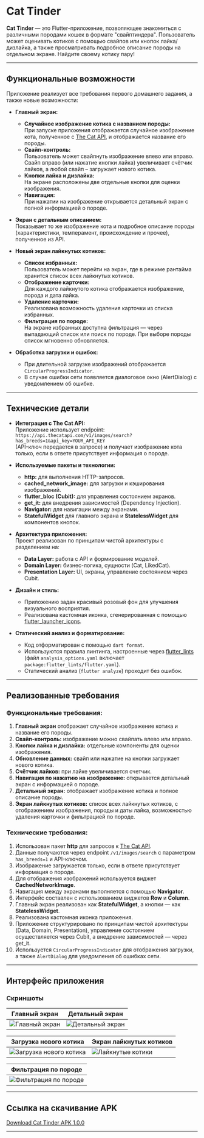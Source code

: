 # Cat Tinder

**Cat Tinder** — это Flutter-приложение, позволяющее знакомиться с различными породами кошек в формате "свайптиндера". Пользователь может оценивать котиков с помощью свайпов или кнопок лайка/дизлайка, а также просматривать подробное описание породы на отдельном экране. Найдите своему котику пару!

---

## Функциональные возможности

Приложение реализует все требования первого домашнего задания, а также новые возможности:

- **Главный экран:**
  - **Случайное изображение котика с названием породы:**  
    При запуске приложения отображается случайное изображение кота, полученное с [The Cat API](https://thecatapi.com), и отображается название его породы.
  - **Свайп-контроль:**  
    Пользователь может свайпнуть изображение влево или вправо. Свайп вправо (или нажатие кнопки лайка) увеличивает счётчик лайков, а любой свайп – загружает нового котика.
  - **Кнопки лайка и дизлайка:**  
    На экране расположены две отдельные кнопки для оценки изображения.
  - **Навигация:**  
    При нажатии на изображение открывается детальный экран с полной информацией о породе.

- **Экран с детальным описанием:**  
  Показывает то же изображение кота и подробное описание породы (характеристики, темперамент, происхождение и прочее), полученное из API.

- **Новый экран лайкнутых котиков:**  
  - **Список избранных:**  
    Пользователь может перейти на экран, где в режиме рантайма хранится список всех лайкнутых котиков.
  - **Отображение карточки:**  
    Для каждого лайкнутого котика отображается изображение, порода и дата лайка.
  - **Удаление карточки:**  
    Реализована возможность удаления карточки из списка избранных.
  - **Фильтрация по породе:**  
    На экране избранных доступна фильтрация — через выпадающий список или поиск по породе. При выборе породы список мгновенно обновляется.

- **Обработка загрузки и ошибок:**  
  - При длительной загрузке изображений отображается `CircularProgressIndicator`.
  - В случае ошибки сети появляется диалоговое окно (AlertDialog) с уведомлением об ошибке.

---

## Технические детали

- **Интеграция с The Cat API:**  
  Приложение использует endpoint:  
  `https://api.thecatapi.com/v1/images/search?has_breeds=1&api_key=YOUR_API_KEY`  
  (API-ключ передается в запросе) и получает изображение кота только, если в ответе присутствует информация о породе.

- **Используемые пакеты и технологии:**
  - **http:** для выполнения HTTP-запросов.
  - **cached_network_image:** для загрузки и кэширования изображений.
  - **flutter_bloc (Cubit):** для управления состоянием экранов.
  - **get_it:** для внедрения зависимостей (Dependency Injection).
  - **Navigator:** для навигации между экранами.
  - **StatefulWidget** для главного экрана и **StatelessWidget** для компонентов кнопок.

- **Архитектура приложения:**  
  Проект реализован по принципам чистой архитектуры с разделением на:
  - **Data Layer:** работа с API и формирование моделей.
  - **Domain Layer:** бизнес-логика, сущности (Cat, LikedCat).
  - **Presentation Layer:** UI, экраны, управление состоянием через Cubit.

- **Дизайн и стиль:**
  - Приложению задан красивый розовый фон для улучшения визуального восприятия.
  - Реализована кастомная иконка, сгенерированная с помощью [flutter_launcher_icons](https://pub.dev/packages/flutter_launcher_icons).

- **Статический анализ и форматирование:**
  - Код отформатирован с помощью `dart format`.
  - Используются правила линтинга, настроенные через [flutter_lints](https://pub.dev/packages/flutter_lints) (файл `analysis_options.yaml` включает `package:flutter_lints/flutter.yaml`).
  - Статический анализ (`flutter analyze`) проходит без ошибок.

---

## Реализованные требования

### Функциональные требования:
1. **Главный экран** отображает случайное изображение котика и название его породы.
2. **Свайп-контроль:** изображение можно свайпать влево или вправо.
3. **Кнопки лайка и дизлайка:** отдельные компоненты для оценки изображения.
4. **Обновление данных:** свайп или нажатие на кнопки загружает нового котика.
5. **Счётчик лайков:** при лайке увеличивается счетчик.
6. **Навигация по нажатию на изображение:** открывается детальный экран с информацией о породе.
7. **Детальный экран:** отображает изображение котика и полное описание породы.
8. **Экран лайкнутых котиков:** список всех лайкнутых котиков, с отображением изображения, породы и даты лайка, возможностью удаления карточки и фильтрацией по породе.

### Технические требования:
1. Использован пакет **http** для запросов к [The Cat API](https://thecatapi.com).
2. Данные получаются через endpoint `/v1/images/search` с параметром `has_breeds=1` и API-ключом.
3. Изображение загружается только, если в ответе присутствует информация о породе.
4. Для отображения изображений используется виджет **CachedNetworkImage**.
5. Навигация между экранами выполняется с помощью **Navigator**.
6. Интерфейс составлен с использованием виджетов **Row** и **Column**.
7. Главный экран реализован как **StatefulWidget**, а кнопки — как **StatelessWidget**.
8. Реализована кастомная иконка приложения.
9. Приложение структурировано по принципам чистой архитектуры (Data, Domain, Presentation), управление состоянием осуществляется через Cubit, а внедрение зависимостей — через get_it.
10. Используется `CircularProgressIndicator` для отображения загрузки, а также `AlertDialog` для уведомления об ошибках сети.

---

## Интерфейс приложения

### Скриншоты

| Главный экран                           | Детальный экран                     |
|-----------------------------------------|-------------------------------------|
| ![Главный экран](images/png3.png)       | ![Детальный экран](images/png1.png) |

| Загрузка нового котика                  | Экран лайкнутых котиков             |
|-----------------------------------------|-------------------------------------|
| ![Загрузка нового котика](images/png5.png) | ![Лайкнутые котики](images/png6.png) |

| Фильтрация по породе                    |
|-----------------------------------------|
| ![Фильтрация по породе](images/png7.png)  |

---

## Ссылка на скачивание APK

[Download Cat Tinder APK 1.0.0](https://drive.google.com/file/d/1tNPKbIzkfdqmuQJsSbGVEwRuHFDNv94H/view?usp=sharing)

---
